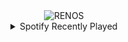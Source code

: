 <div align="center">
<picture>
    <source media="(prefers-color-scheme: dark)" srcset="https://i.ibb.co/d09XJ1gj/output-gif.gif">
    <source media="(prefers-color-scheme: light)" srcset="https://i.ibb.co/d09XJ1gj/output-gif.gif">
    <img alt="RENOS" src="https://i.ibb.co/d09XJ1gj/output-gif.gif">
</picture>
<details>
<summary>Spotify Recently Played</summary>
<img src="https://spotify-recently-played-readme.vercel.app/api?user=31d6d6zerc5ct6kck32na2ozsqf4&unique=1&width=400" alt="Spotify" />
</details>
</div>

<!-- Image deletion URL: https://ibb.co/XZB6kN8j/4c8f9b65222bab6897414ac219ba8b56 -->